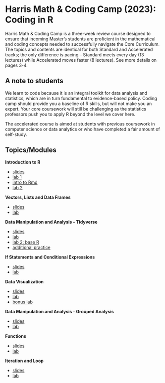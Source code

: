 # Harris Math & Coding Camp (2023): Coding in R

Harris Math & Coding Camp is a three-week review course designed to ensure that incoming Master’s students are proficient in the mathematical and coding concepts needed to successfully navigate the Core Curriculum. The topics and contents are identical for both Standard and Accelerated tracks; the only difference is pacing – Standard meets every day (13 lectures) while Accelerated moves faster (8 lectures). See more details on pages 3-4.


## A note to students

We learn to code because it is an integral toolkit for data analysis and statistics, which are in turn fundamental to evidence-based policy. Coding camp should provide you a baseline of R skills, but will not make you an expert. Your core coursework will still be challenging as the statistics professors push you to apply R beyond the level we cover here.

The accelerated course is aimed at students with previous coursework in computer science or data analytics or who have completed a fair amount of self-study.


## Topics/Modules
**Introduction to R**
- [slides](./lectures/Lecture%201/Accelerated_Coding_Lec1.pdf)
- [lab 1](./labs/Lab%201/Accelerated-Lab-1.pdf)
- [intro to Rmd](./labs/Lab%202/Intro-to-Rmd.pdf) 
- [lab 2](./labs/Lab%202/Accelerated-Lab-2.pdf)
  
**Vectors, Lists and Data Frames**
- [slides](./lectures/Lecture%202/Accelerated_Coding_Lec2.pdf)
- [lab](./labs/Lab%203/Accelerated-Lab-3.pdf)

**Data Manipulation and Analysis - Tidyverse**
- [slides](./lectures/Lecture%203/Accelerated_Coding_Lec3.pdf)
- [lab](./labs/Lab%205/Accelerated-Lab-5.pdf)
- [lab 2: base R](./labs/Lab%204/Accelerated-Lab-4.pdf)
- [additional practice](./labs/Lab%206/Accelerated-Lab-6.pdf)
  
**If Statements and Conditional Expressions**
  - [slides](./lectures/Lecture%204/Accelerated_Coding_Lec4.pdf)
  - [lab](./labs/Lab%207/Accelerated-Lab-7.pdf)
    
**Data Visualization**
- [slides](./lectures/Lecture%205/Accelerated_Coding_Lec5.pdf)
- [lab](./labs/Lab%208/Accelerated-Lab-8.pdf)
- [bonus lab](./labs/Lab%2012/Accelerated-Lab-12.pdf)

**Data Manipulation and Analysis - Grouped Analysis**
- [slides](./lectures/Lecture%206/Accelerated_Coding_Lec6.pdf)
- [lab](./labs/Lab%209/Accelerated-Lab-9.pdf)

**Functions**
- [slides](./lectures/Lecture%207/Accelerated_Coding_Lec7.pdf)
- [lab](./labs/Lab%2010/Accelerated-Lab-10.pdf)

**Iteration and Loop**
- [slides](./lectures/Lecture%208/Accelerated_Coding_Lec8.pdf)
- [lab](./labs/Lab%2011/Accelerated-Lab-11.pdf)
